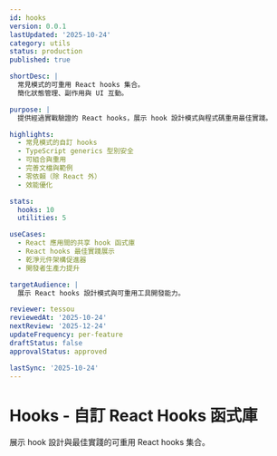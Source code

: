 ```yaml
---
id: hooks
version: 0.0.1
lastUpdated: '2025-10-24'
category: utils
status: production
published: true

shortDesc: |
  常見模式的可重用 React hooks 集合。
  簡化狀態管理、副作用與 UI 互動。

purpose: |
  提供經過實戰驗證的 React hooks，展示 hook 設計模式與程式碼重用最佳實踐。

highlights:
  - 常見模式的自訂 hooks
  - TypeScript generics 型別安全
  - 可組合與重用
  - 完善文檔與範例
  - 零依賴（除 React 外）
  - 效能優化

stats:
  hooks: 10
  utilities: 5

useCases:
  - React 應用間的共享 hook 函式庫
  - React hooks 最佳實踐展示
  - 乾淨元件架構促進器
  - 開發者生產力提升

targetAudience: |
  展示 React hooks 設計模式與可重用工具開發能力。

reviewer: tessou
reviewedAt: '2025-10-24'
nextReview: '2025-12-24'
updateFrequency: per-feature
draftStatus: false
approvalStatus: approved

lastSync: '2025-10-24'
---
```


# Hooks - 自訂 React Hooks 函式庫

展示 hook 設計與最佳實踐的可重用 React hooks 集合。

